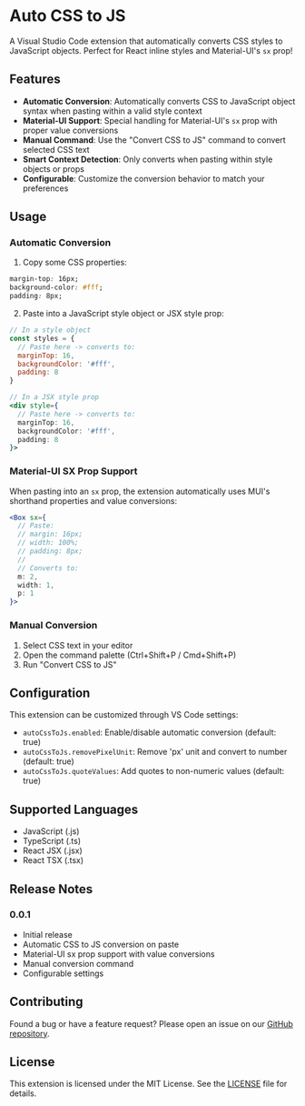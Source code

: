 # Auto CSS to JS

A Visual Studio Code extension that automatically converts CSS styles to JavaScript objects. Perfect for React inline styles and Material-UI's `sx` prop!

## Features

- **Automatic Conversion**: Automatically converts CSS to JavaScript object syntax when pasting within a valid style context
- **Material-UI Support**: Special handling for Material-UI's `sx` prop with proper value conversions
- **Manual Command**: Use the "Convert CSS to JS" command to convert selected CSS text
- **Smart Context Detection**: Only converts when pasting within style objects or props
- **Configurable**: Customize the conversion behavior to match your preferences

## Usage

### Automatic Conversion

1. Copy some CSS properties:

```css
margin-top: 16px;
background-color: #fff;
padding: 8px;
```

2. Paste into a JavaScript style object or JSX style prop:

```jsx
// In a style object
const styles = {
  // Paste here -> converts to:
  marginTop: 16,
  backgroundColor: '#fff',
  padding: 8
}

// In a JSX style prop
<div style={
  // Paste here -> converts to:
  marginTop: 16,
  backgroundColor: '#fff',
  padding: 8
}>
```

### Material-UI SX Prop Support

When pasting into an `sx` prop, the extension automatically uses MUI's shorthand properties and value conversions:

```jsx
<Box sx={
  // Paste:
  // margin: 16px;
  // width: 100%;
  // padding: 8px;
  //
  // Converts to:
  m: 2,
  width: 1,
  p: 1
}>
```

### Manual Conversion

1. Select CSS text in your editor
2. Open the command palette (Ctrl+Shift+P / Cmd+Shift+P)
3. Run "Convert CSS to JS"

## Configuration

This extension can be customized through VS Code settings:

- `autoCssToJs.enabled`: Enable/disable automatic conversion (default: true)
- `autoCssToJs.removePixelUnit`: Remove 'px' unit and convert to number (default: true)
- `autoCssToJs.quoteValues`: Add quotes to non-numeric values (default: true)

## Supported Languages

- JavaScript (.js)
- TypeScript (.ts)
- React JSX (.jsx)
- React TSX (.tsx)

## Release Notes

### 0.0.1

- Initial release
- Automatic CSS to JS conversion on paste
- Material-UI sx prop support with value conversions
- Manual conversion command
- Configurable settings

## Contributing

Found a bug or have a feature request? Please open an issue on our [GitHub repository](https://github.com/liberat0r/vs-code-auto-css-to-js).

## License

This extension is licensed under the MIT License. See the [LICENSE](LICENSE) file for details.
